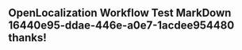 <properties
ms.topic="hero-topic"
ms.test1="hero-topic"
ms.test2="test"/>


## OpenLocalization Workflow Test MarkDown 16440e95-ddae-446e-a0e7-1acdee954480 thanks!



<!--HONumber=Jul16_HO3-->


